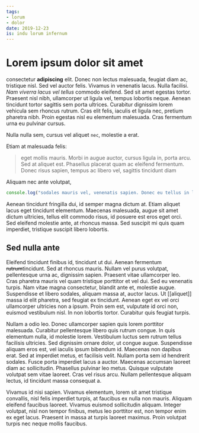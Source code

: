 ```yaml
---
tags:
- lorum
- dolor
date: 2019-12-23
is: indu lorum infernum
---
```


# Lorem ipsum dolor sit amet

consectetur **adipiscing** elit. Donec non lectus malesuada, feugiat diam ac, tristique nisl. Sed vel auctor felis. Vivamus in venenatis lacus. Nulla facilisi. *Nam viverra lacus vel tellus* commodo eleifend. Sed sit amet egestas tortor. Praesent nisl nibh, ullamcorper ut ligula vel, tempus lobortis neque. Aenean tincidunt tortor sagittis sem porta ultrices. Curabitur dignissim lorem vehicula sem rhoncus rutrum. Cras elit felis, iaculis et ligula nec, pretium pharetra nibh. Proin egestas nisl eu elementum malesuada. Cras fermentum urna eu pulvinar cursus.

Nulla nulla sem, cursus vel aliquet `nec`, molestie a erat. 

Etiam at malesuada felis:

> eget mollis mauris. Morbi in augue auctor, cursus ligula in, porta arcu. Sed at aliquet est. Phasellus placerat quam ac eleifend fermentum. Donec risus sapien, tempus ac libero vel, sagittis tincidunt diam


Aliquam nec ante volutpat, 

```js
console.log("sodales mauris vel, venenatis sapien. Donec eu tellus in leo pharetra vehicula.")
```

Aenean tincidunt fringilla dui, id semper magna dictum at. Etiam aliquet lacus eget tincidunt elementum. Maecenas malesuada, augue sit amet dictum ultricies, tellus elit commodo risus, id posuere est eros eget orci. Sed eleifend molestie ante, at rhoncus massa. Sed suscipit mi quis quam imperdiet, tristique suscipit libero lobortis.

## Sed nulla ante

Eleifend tincidunt finibus id, tincidunt ut dui. Aenean fermentum ~~rutrum~~tincidunt. Sed at rhoncus mauris. Nullam vel purus volutpat, pellentesque urna ac, dignissim sapien. Praesent vitae ullamcorper leo. Cras pharetra mauris vel quam tristique porttitor et vel dui. Sed eu venenatis turpis. Nam vitae magna consectetur, blandit ante et, molestie augue. Suspendisse et libero sodales, aliquam massa at, auctor lacus. Ut [[aliquet]] massa id elit pharetra, sed feugiat ex tincidunt. Aenean eget ex vel orci ullamcorper ultricies non a ipsum. Proin sem est, vulputate id orci non, euismod vestibulum nisl. In non lobortis tortor. Curabitur quis feugiat turpis.

Nullam a odio leo. Donec ullamcorper sapien quis lorem porttitor malesuada. Curabitur pellentesque libero quis rutrum congue. In quis elementum nulla, id molestie lorem. Vestibulum luctus sem rutrum tellus facilisis ultricies. Sed dignissim ornare dolor, ut congue augue. Suspendisse aliquam eros est, vel iaculis ipsum bibendum id. Maecenas non dapibus erat. Sed at imperdiet metus, et facilisis velit. Nullam porta sem id hendrerit sodales. Fusce porta imperdiet lacus a auctor. Maecenas accumsan laoreet diam ac sollicitudin. Phasellus pulvinar leo metus. Quisque vulputate volutpat sem vitae laoreet. Cras vel risus arcu. Nullam pellentesque aliquam lectus, id tincidunt massa consequat a.

Vivamus id nisi sapien. Vivamus elementum, lorem sit amet tristique convallis, nisl felis imperdiet turpis, at faucibus ex nulla non mauris. Aliquam eleifend faucibus laoreet. Vivamus euismod sollicitudin aliquam. Integer volutpat, nisl non tempor finibus, metus leo porttitor est, non tempor enim ex eget lacus. Praesent in massa at turpis laoreet maximus. Proin volutpat turpis nec neque mollis faucibus.